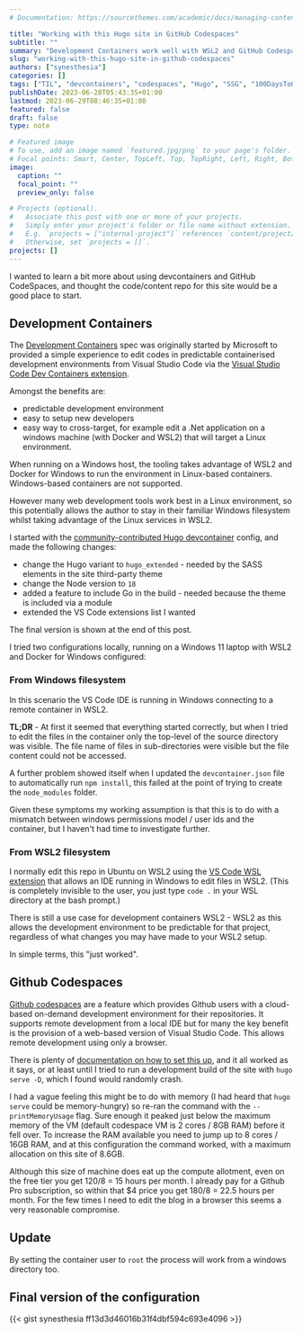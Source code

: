 ```yaml
---
# Documentation: https://sourcethemes.com/academic/docs/managing-content/

title: "Working with this Hugo site in GitHub Codespaces"
subtitle: ""
summary: "Development Containers work well with WSL2 and GitHub Codespaces, found problems from Windows"
slug: "working-with-this-hugo-site-in-github-codespaces"
authors: ["synesthesia"]
categories: []
tags: ["TIL", "devcontainers", "codespaces", "Hugo", "SSG", "100DaysToOffload"]
publishDate: 2023-06-28T05:43:35+01:00
lastmod: 2023-06-29T08:46:35+01:00
featured: false
draft: false
type: note

# Featured image
# To use, add an image named `featured.jpg/png` to your page's folder.
# Focal points: Smart, Center, TopLeft, Top, TopRight, Left, Right, BottomLeft, Bottom, BottomRight.
image:
  caption: ""
  focal_point: ""
  preview_only: false

# Projects (optional).
#   Associate this post with one or more of your projects.
#   Simply enter your project's folder or file name without extension.
#   E.g. `projects = ["internal-project"]` references `content/project/deep-learning/index.md`.
#   Otherwise, set `projects = []`.
projects: []
---
```

I wanted to learn a bit more about using devcontainers and GitHub CodeSpaces, and thought the code/content repo for this site would be a good place to start.

## Development Containers

The [Development Containers](https://containers.dev/) spec was originally started by Microsoft to provided a simple experience to edit codes in predictable containerised development environments from Visual Studio Code via the [Visual Studio Code Dev Containers extension](https://code.visualstudio.com/docs/devcontainers/containers).

Amongst the benefits are:

- predictable development environment
- easy to setup new developers
- easy way to cross-target, for example edit a .Net application on a windows machine (with Docker and WSL2) that will target a Linux environment.

When running on a Windows host, the tooling takes advantage of WSL2 and Docker for Windows to run the environment in Linux-based containers. Windows-based containers are not supported. 

However many web development tools work best in a Linux environment, so this potentially allows the author to stay in their familiar Windows filesystem whilst taking advantage of the Linux services in WSL2.

I started with the [community-contributed Hugo devcontainer](https://github.com/microsoft/vscode-dev-containers/tree/main/containers/hugo) config, and made the following changes:

- change the Hugo variant to `hugo_extended` - needed by the SASS elements in the site third-party theme
- change the Node version to `18`
- added a feature to include Go in the build - needed because the theme is included via a module
- extended the VS Code extensions list I wanted

The final version is shown at the end of this post.

I tried two configurations locally, running on a Windows 11 laptop with WSL2 and Docker for Windows configured:

### From Windows filesystem

In this scenario the VS Code IDE is running in Windows connecting to a remote container in WSL2.

**TL;DR** - At first it seemed that everything started correctly, but when I tried to edit the files in the container only the top-level of the source directory was visible. The file name of files in sub-directories were visible but the file content could not be accessed. 

A further problem showed itself when I updated the `devcontainer.json` file to automatically run `npm install`, this failed at the point of trying to create the `node_modules` folder.

Given these symptoms my working assumption is that this is to do with a mismatch between windows permissions model / user ids and the container, but I haven't had time to investigate further.

### From WSL2 filesystem

I normally edit this repo in Ubuntu on WSL2 using the [VS Code WSL extension](https://code.visualstudio.com/docs/remote/wsl) that allows an IDE running in Windows to edit files in WSL2. (This is completely invisible to the user, you just type `code .` in your WSL directory at the bash prompt.)

There is still a use case for development containers WSL2 - WSL2 as this allows the development environment to be predictable for that project, regardless of what changes you may have made to your WSL2 setup.

In simple terms, this "just worked".

## Github Codespaces

[Github codespaces](https://github.com/features/codespaces) are a feature which provides Github users with a cloud-based on-demand development environment for their repositories. It supports remote development from a local IDE but for many the key benefit is the provision of a web-based version of Visual Studio Code. This allows remote development using only a browser.

There is plenty of [documentation on how to set this up](https://docs.github.com/en/codespaces/getting-started/quickstart), and it all worked as it says, or at least until I tried to run a development build of the site with `hugo serve -D`, which I found would randomly crash.

I had a vague feeling this might be to do with memory (I had heard that `hugo serve` could be memory-hungry) so re-ran the command with the `--printMemoryUsage` flag. Sure enough it peaked just below the maximum memory of the VM (default codespace VM is 2 cores / 8GB RAM) before it fell over. To increase the RAM available you need to jump up to 8 cores / 16GB RAM, and at this configuration the command worked, with a maximum allocation on this site of 8.6GB.

Although this size of machine does eat up the compute allotment, even on the free tier you get 120/8 = 15 hours per month. I already pay for a Github Pro subscription, so within that $4 price you get 180/8 = 22.5 hours per month. For the few times I need to edit the blog in a browser this seems a very reasonable compromise.

## Update

By setting the container user to `root` the process will work from a windows directory too.

## Final version of the configuration

{{< gist synesthesia ff13d3d46016b31f4dbf594c693e4096  >}}
